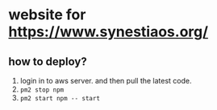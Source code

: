 # website for https://www.synestiaos.org/
## how to deploy?
1. login in to aws server. and then pull the latest code.
2. `pm2 stop npm`
3. `pm2 start npm -- start`
